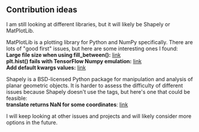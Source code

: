 ## Contribution ideas

I am still looking at different libraries, but it will likely be Shapely or MatPlotLib.

MatPlotLib is a plotting library for Python and NumPy specifically. There are lots of "good first" issues, but here are some interesting ones I found:\
**Large file size when using fill_between():** [link](https://github.com/matplotlib/matplotlib/issues/22803)\
**plt.hist() fails with TensorFlow Numpy emulation:** [link](https://github.com/matplotlib/matplotlib/issues/19574)\
**Add default kwargs values:** [link](https://github.com/matplotlib/matplotlib/issues/24090)

Shapely is a BSD-licensed Python package for manipulation and analysis of planar geometric objects. It is harder to assess the difficulty of different issues because Shapely doesn't use the tags, but here's one that could be feasible:\
**translate returns NaN for some coordinates**: [link](https://github.com/shapely/shapely/issues/1524)

I will keep looking at other issues and projects and will likely consider more options in the future.
